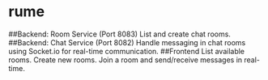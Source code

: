 # rume

##Backend: Room Service (Port 8083)
List and create chat rooms.
##Backend: Chat Service (Port 8082)
Handle messaging in chat rooms using Socket.io for real-time communication.
##Frontend
List available rooms.
Create new rooms.
Join a room and send/receive messages in real-time.